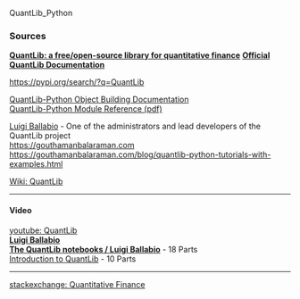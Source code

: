 QuantLib_Python             
### Sources                
[**QuantLib: a free/open-source library for quantitative finance**](https://www.quantlib.org/)
[**Official QuantLib Documentation**](https://www.quantlib.org/docs.shtml)

https://pypi.org/search/?q=QuantLib

[QuantLib-Python Object Building Documentation](https://quantlib-python-docs.readthedocs.io/en/latest/)              
[QuantLib-Python Module Reference (pdf)](https://quantlib-python-docs.readthedocs.io/_/downloads/en/latest/pdf/)          

[Luigi Ballabio](https://github.com/lballabio) - One of the administrators and lead developers of the QuantLib project            
https://gouthamanbalaraman.com            
https://gouthamanbalaraman.com/blog/quantlib-python-tutorials-with-examples.html           

[Wiki: QuantLib](https://en.wikipedia.org/wiki/QuantLib)           

- - -
#### Video
[youtube: QuantLib](https://www.youtube.com/results?search_query=QuantLib)                    
[**Luigi Ballabio**](https://www.youtube.com/@lballabio)                          
[**The QuantLib notebooks / Luigi Ballabio**](https://www.youtube.com/watch?v=__PBUqjCy6E&list=PLu_PrO8j6XAvOAlZND9WUPwTHY_GYhJVr) - 18 Parts            
[Introduction to QuantLib](https://www.youtube.com/playlist?list=PLqNU0gSTIyQ7tC18kcrNUHal6qFIPewS6) - 10 Parts        
- - -
[stackexchange: Quantitative Finance](https://quant.stackexchange.com)                

